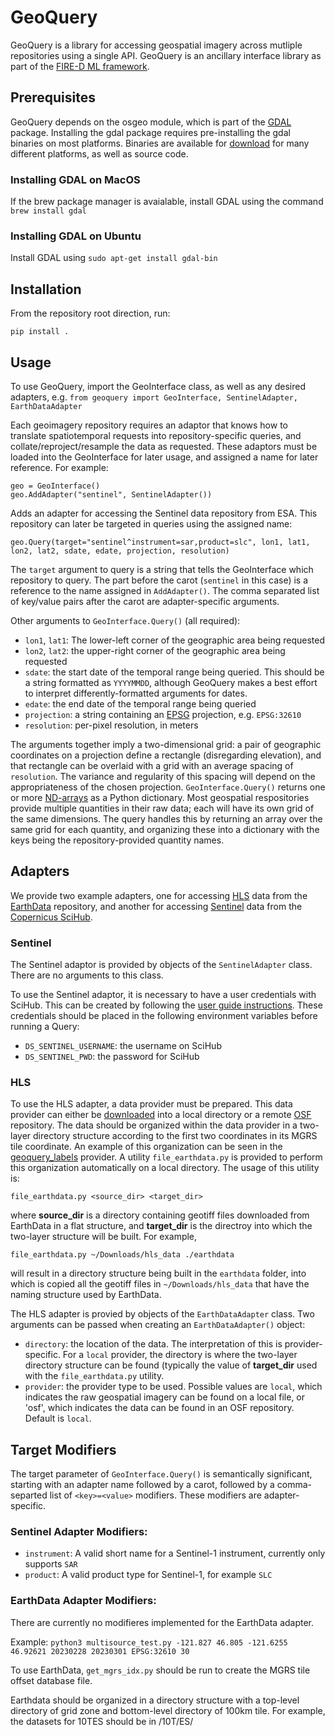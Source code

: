 # GeoQuery

GeoQuery is a library for accessing geospatial imagery across mutliple repositories using a single API. GeoQuery is an ancillary interface library as part of the [FIRE-D ML framework](https://github.com/philip-davis/ML-FIRE-D).

## Prerequisites
GeoQuery depends on the osgeo module, which is part of the [GDAL](https://gdal.org) package. Installing the gdal package requires pre-installing the gdal binaries on most platforms. Binaries are available for [download](https://gdal.org/download.html#binaries) for many different platforms, as well as source code.

### Installing GDAL on MacOS
If the brew package manager is avaialable, install GDAL using the command `brew install gdal`  

### Installing GDAL on Ubuntu
Install GDAL using `sudo apt-get install gdal-bin`

## Installation
From the repository root direction, run:

`pip install .`

## Usage
To use GeoQuery, import the GeoInterface class, as well as any desired adapters, e.g.
`from geoquery import GeoInterface, SentinelAdapter, EarthDataAdapter`

Each geoimagery repository requires an adaptor that knows how to translate spatiotemporal requests into repository-specific queries, and collate/reproject/resample the data as requested. These adaptors must be loaded into the GeoInterface for later usage, and assigned a name for later reference. For example:

```
geo = GeoInterface()
geo.AddAdapter("sentinel", SentinelAdapter())
```

Adds an adapter for accessing the Sentinel data repository from ESA. This repository can later be targeted in queries using the assigned name:
```
geo.Query(target="sentinel^instrument=sar,product=slc", lon1, lat1, lon2, lat2, sdate, edate, projection, resolution)
```

The `target` argument to query is a string that tells the GeoInterface which repository to query. The part before the carot (`sentinel` in this case) is a reference to the name assigned in `AddAdapter()`. The comma separated list of key/value pairs after the carot are adapter-specific arguments.

Other arguments to `GeoInterface.Query()` (all required):
* `lon1`, `lat1`: The lower-left corner of the geographic area being requested
* `lon2`, `lat2`: the upper-right corner of the geographic area being requested
* `sdate`: the start date of the temporal range being queried. This should be a string formatted as `YYYYMMDD`, although GeoQuery makes a best effort to interpret differently-formatted arguments for dates.
* `edate`: the end date of the temporal range being queried
* `projection`: a string containing an [EPSG](https://en.wikipedia.org/wiki/EPSG_Geodetic_Parameter_Dataset) projection, e.g. `EPSG:32610`
* `resolution`: per-pixel resolution, in meters

The arguments together imply a two-dimensional grid: a pair of geographic coordinates on a projection define a rectangle (disregarding elevation), and that rectangle can be overlaid with a grid with an average spacing of `resolution`. The variance and regularity of this spacing will depend on the appropriateness of the chosen projection. `GeoInterface.Query()` returns one or more [ND-arrays](https://numpy.org/doc/stable/reference/generated/numpy.ndarray.html) as a Python dictionary. Most geospatial respositories provide multiple quantities in their raw data; each will have its own grid of the same dimensions. The query handles this by returning an array over the same grid for each quantity, and organizing these into a dictionary with the keys being the repository-provided quantity names.

## Adapters
We provide two example adapters, one for accessing [HLS](https://hls.gsfc.nasa.gov) data from the [EarthData](https://www.earthdata.nasa.gov) repository, and another for accessing [Sentinel](https://sentinels.copernicus.eu/web/sentinel/missions/sentinel-1) data from the [Copernicus SciHub](https://scihub.copernicus.eu). 

### Sentinel
The Sentinel adaptor is provided by objects of the `SentinelAdapter` class. There are no arguments to this class.

To use the Sentinel adaptor, it is necessary to have a user credentials with SciHub. This can be created by following the [user guide instructions](https://scihub.copernicus.eu/userguide/SelfRegistration). These credentials should be placed in the following environment variables before running a Query:

* `DS_SENTINEL_USERNAME`: the username on SciHub
* `DS_SENTINEL_PWD`: the password for SciHub

### HLS
To use the HLS adapter, a data provider must be prepared. This data provider can either be [downloaded](https://search.earthdata.nasa.gov/search?q=HLS%20Daily%20Global) into a local directory or a remote [OSF](https://osf.io/) repository. The data should be organized within the data provider in a two-layer directory structure according to the first two coordinates in its MGRS tile coordinate. An example of this organization can be seen in the [geoquery_labels](https://osf.io/v4uz9/) provider. A utility `file_earthdata.py` is provided to perform this organization automatically on a local directory. The usage of this utility is:

`file_earthdata.py <source_dir> <target_dir>`

where **source_dir** is a directory containing geotiff files downloaded from EarthData in a flat structure, and **target_dir** is the directroy into which the two-layer structure will be built. For example,

`file_earthdata.py ~/Downloads/hls_data ./earthdata`

will result in a directory structure being built in the `earthdata` folder, into which is copied all the geotiff files in `~/Downloads/hls_data` that have the naming structure used by EarthData.

The HLS adapter is provied by objects of the `EarthDataAdapter` class. Two arguments can be passed when creating an `EarthDataAdapter()` object:

* `directory`: the location of the data. The interpretation of this is provider-specific. For a `local` provider, the directory is where the two-layer directory structure can be found (typically the value of **target_dir** used with the `file_earthdata.py` utility.
* `provider`: the provider type to be used. Possible values are `local`, which indicates the raw geospatial imagery can be found on a local file, or 'osf', which indicates the data can be found in an OSF repository. Default is `local`.

## Target Modifiers
The target parameter of `GeoInterface.Query()` is semantically significant, starting with an adapter name followed by a carot, followed by a comma-separted list of `<key>=<value>` modifiers. These modifiers are adapter-specific.

### Sentinel Adapter Modifiers:
  * `instrument`: A valid short name for a Sentinel-1 instrument, currently only supports `SAR`
  * `product`: A valid product type for Sentinel-1, for example `SLC`

### EarthData Adapter Modifiers:
There are currently no modifieres implemented for the EarthData adapter.

Example:
`python3 multisource_test.py -121.827 46.805 -121.6255 46.92621 20230228 20230301 EPSG:32610 30`

To use EarthData, `get_mgrs_idx.py` should be run to create the MGRS tile offset database file.

Earthdata should be organized in a directory structure with a top-level directory of grid zone and bottom-level directory of 100km tile. For example, the datasets for 10TES should be in <earthdata directory>/10T/ES/ 

###
